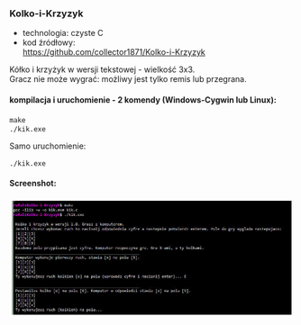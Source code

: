 ### Kolko-i-Krzyzyk

* technologia: czyste C
* kod źródłowy:  
https://github.com/collector1871/Kolko-i-Krzyzyk

Kółko i krzyżyk w wersji tekstowej - wielkość 3x3.  
Gracz nie może wygrać: możliwy jest tylko remis lub przegrana.

#### kompilacja i uruchomienie - 2 komendy (Windows-Cygwin lub Linux):

	make
	./kik.exe

Samo uruchomienie:

	./kik.exe

#### Screenshot:

![kik.exe](https://raw.githubusercontent.com/collector1871/Kolko-i-Krzyzyk/master/kik-fota.jpg)
